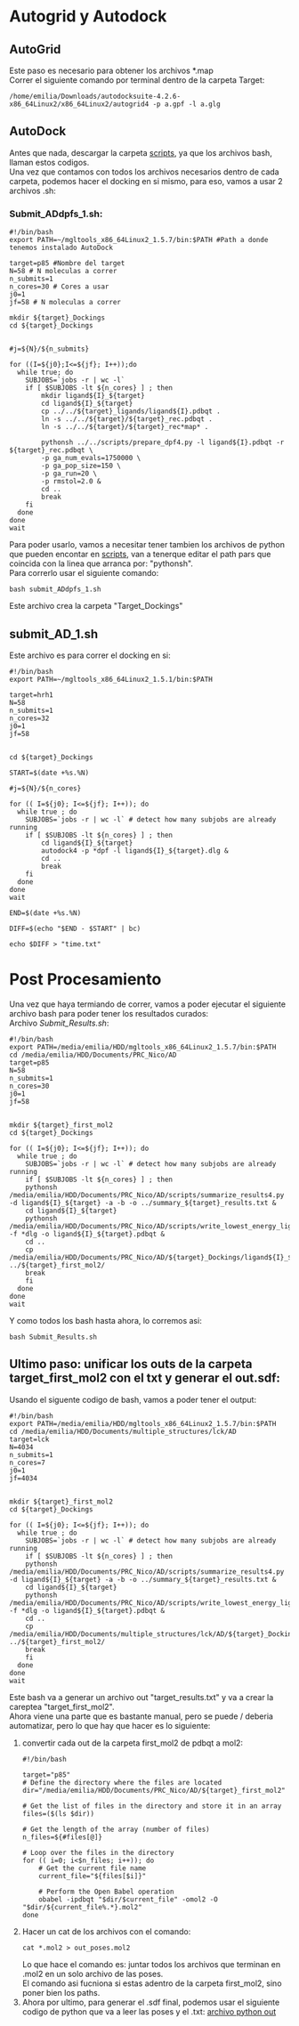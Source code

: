 # Autogrid y Autodock
## AutoGrid
Este paso es necesario para obtener los archivos *.map <br>
Correr el siguiente comando por terminal dentro de la carpeta Target:
```
/home/emilia/Downloads/autodocksuite-4.2.6-x86_64Linux2/x86_64Linux2/autogrid4 -p a.gpf -l a.glg
```

## AutoDock
Antes que nada, descargar la carpeta [scripts](scripts/), ya que los archivos bash, llaman estos codigos.<br>
Una vez que contamos con todos los archivos necesarios dentro de cada carpeta, podemos hacer el docking en si mismo, para eso, vamos a usar 2 archivos .sh:
### Submit_ADdpfs_1.sh:
```
#!/bin/bash
export PATH=~/mgltools_x86_64Linux2_1.5.7/bin:$PATH #Path a donde tenemos instalado AutoDock

target=p85 #Nombre del target
N=58 # N moleculas a correr
n_submits=1 
n_cores=30 # Cores a usar
j0=1 
jf=58 # N moleculas a correr

mkdir ${target}_Dockings
cd ${target}_Dockings


#j=${N}/${n_submits}

for ((I=${j0};I<=${jf}; I++));do
  while true; do
    SUBJOBS=`jobs -r | wc -l`
    if [ $SUBJOBS -lt ${n_cores} ] ; then
        mkdir ligand${I}_${target}
        cd ligand${I}_${target}
        cp ../../${target}_ligands/ligand${I}.pdbqt .
        ln -s ../../${target}/${target}_rec.pdbqt .
        ln -s ../../${target}/${target}_rec*map* .

        pythonsh ../../scripts/prepare_dpf4.py -l ligand${I}.pdbqt -r ${target}_rec.pdbqt \
        -p ga_num_evals=1750000 \
        -p ga_pop_size=150 \
        -p ga_run=20 \
        -p rmstol=2.0 &
        cd ..
        break
    fi
  done
done
wait
```
Para poder usarlo, vamos a necesitar tener tambien los archivos de python que pueden encontar en [scripts](scripts), van a tenerque editar el path pars que coincida con la linea que arranca por: "pythonsh". <br>
Para correrlo usar el siguiente comando: 
```
bash submit_ADdpfs_1.sh
```
Este archivo crea la carpeta "Target_Dockings"

## submit_AD_1.sh
Este archivo es para correr el docking en si: 
```
#!/bin/bash
export PATH=~/mgltools_x86_64Linux2_1.5.1/bin:$PATH

target=hrh1 
N=58 
n_submits=1 
n_cores=32 
j0=1 
jf=58 


cd ${target}_Dockings

START=$(date +%s.%N)

#j=${N}/${n_cores}

for (( I=${j0}; I<=${jf}; I++)); do
  while true ; do
    SUBJOBS=`jobs -r | wc -l` # detect how many subjobs are already running
    if [ $SUBJOBS -lt ${n_cores} ] ; then
        cd ligand${I}_${target}
        autodock4 -p *dpf -l ligand${I}_${target}.dlg &
        cd ..
        break
    fi
  done
done
wait

END=$(date +%s.%N)

DIFF=$(echo "$END - $START" | bc)

echo $DIFF > "time.txt"
```

# Post Procesamiento
Una vez que haya termiando de correr, vamos a poder ejecutar el siguiente archivo bash para poder tener los resultados curados: <br>
Archivo *Submit_Results.sh*:
```
#!/bin/bash
export PATH=/media/emilia/HDD/mgltools_x86_64Linux2_1.5.7/bin:$PATH
cd /media/emilia/HDD/Documents/PRC_Nico/AD
target=p85 
N=58 
n_submits=1 
n_cores=30 
j0=1 
jf=58 


mkdir ${target}_first_mol2
cd ${target}_Dockings

for (( I=${j0}; I<=${jf}; I++)); do
  while true ; do
    SUBJOBS=`jobs -r | wc -l` # detect how many subjobs are already running 
    if [ $SUBJOBS -lt ${n_cores} ] ; then
	pythonsh /media/emilia/HDD/Documents/PRC_Nico/AD/scripts/summarize_results4.py -d ligand${I}_${target} -a -b -o ../summary_${target}_results.txt &
	cd ligand${I}_${target}
	pythonsh /media/emilia/HDD/Documents/PRC_Nico/AD/scripts/write_lowest_energy_ligand.py -f *dlg -o ligand${I}_${target}.pdbqt &
	cd ..
	cp /media/emilia/HDD/Documents/PRC_Nico/AD/${target}_Dockings/ligand${I}_${target}/ligand${I}_${target}.pdbqt ../${target}_first_mol2/
	break
    fi
  done
done
wait
```

Y como todos los bash hasta ahora, lo corremos asi:
```
bash Submit_Results.sh
```
## Ultimo paso: unificar los outs de la carpeta target_first_mol2 con el txt y generar el out.sdf:
Usando el siguente codigo de bash, vamos a poder tener el output: <br>
```
#!/bin/bash
export PATH=/media/emilia/HDD/mgltools_x86_64Linux2_1.5.7/bin:$PATH
cd /media/emilia/HDD/Documents/multiple_structures/lck/AD
target=lck 
N=4034 
n_submits=1 
n_cores=7 
j0=1 
jf=4034 


mkdir ${target}_first_mol2
cd ${target}_Dockings

for (( I=${j0}; I<=${jf}; I++)); do
  while true ; do
    SUBJOBS=`jobs -r | wc -l` # detect how many subjobs are already running 
    if [ $SUBJOBS -lt ${n_cores} ] ; then
	pythonsh /media/emilia/HDD/Documents/PRC_Nico/AD/scripts/summarize_results4.py -d ligand${I}_${target} -a -b -o ../summary_${target}_results.txt &
	cd ligand${I}_${target}
	pythonsh /media/emilia/HDD/Documents/PRC_Nico/AD/scripts/write_lowest_energy_ligand.py -f *dlg -o ligand${I}_${target}.pdbqt &
	cd ..
	cp /media/emilia/HDD/Documents/multiple_structures/lck/AD/${target}_Dockings/ligand${I}_${target}/ligand${I}_${target}.pdbqt ../${target}_first_mol2/
	break
    fi
  done
done
wait
```
Este bash va a generar un archivo out "target_results.txt" y va a crear la careptea "target_first_mol2". <br>
Ahora viene una parte que es bastante manual, pero se puede / deberia automatizar, pero lo que hay que hacer es lo siguiente: <br>
1. convertir cada out de la carpeta first_mol2 de pdbqt a mol2:
	```
	#!/bin/bash
	
	target="p85"
	# Define the directory where the files are located
	dir="/media/emilia/HDD/Documents/PRC_Nico/AD/${target}_first_mol2"
	
	# Get the list of files in the directory and store it in an array
	files=($(ls $dir))
	
	# Get the length of the array (number of files)
	n_files=${#files[@]}
	
	# Loop over the files in the directory
	for (( i=0; i<$n_files; i++)); do
	    # Get the current file name
	    current_file="${files[$i]}"
	    
	    # Perform the Open Babel operation
	    obabel -ipdbqt "$dir/$current_file" -omol2 -O "$dir/${current_file%.*}.mol2"
	done
	```
2. Hacer un cat de los archivos con el comando: 
	```
	cat *.mol2 > out_poses.mol2
	```
   Lo que hace el comando es: juntar todos los archivos que terminan en .mol2 en un solo archivo de las poses. <br>
   El comando asi fucniona si estas adentro de la carpeta first_mol2, sino poner bien los paths.
3. Ahora por ultimo, para generar el .sdf final, podemos usar el siguiente codigo de python que va a leer las poses y el .txt: [archivo python out](scripts/out_AD.ipynb)
